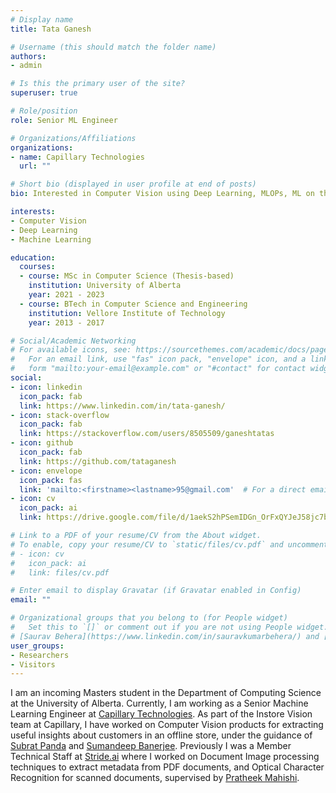 ```yaml
---
# Display name
title: Tata Ganesh

# Username (this should match the folder name)
authors:
- admin

# Is this the primary user of the site?
superuser: true

# Role/position
role: Senior ML Engineer

# Organizations/Affiliations
organizations:
- name: Capillary Technologies
  url: ""

# Short bio (displayed in user profile at end of posts)
bio: Interested in Computer Vision using Deep Learning, MLOPs, ML on the Edge, and Document Image Processing

interests:
- Computer Vision
- Deep Learning
- Machine Learning

education:
  courses:
  - course: MSc in Computer Science (Thesis-based)
    institution: University of Alberta
    year: 2021 - 2023
  - course: BTech in Computer Science and Engineering
    institution: Vellore Institute of Technology
    year: 2013 - 2017

# Social/Academic Networking
# For available icons, see: https://sourcethemes.com/academic/docs/page-builder/#icons
#   For an email link, use "fas" icon pack, "envelope" icon, and a link in the
#   form "mailto:your-email@example.com" or "#contact" for contact widget.
social:
- icon: linkedin
  icon_pack: fab
  link: https://www.linkedin.com/in/tata-ganesh/
- icon: stack-overflow
  icon_pack: fab
  link: https://stackoverflow.com/users/8505509/ganeshtatas
- icon: github
  icon_pack: fab
  link: https://github.com/tataganesh
- icon: envelope
  icon_pack: fas
  link: 'mailto:<firstname><lastname>95@gmail.com'  # For a direct email link, use "mailto:test@example.org".
- icon: cv
  icon_pack: ai
  link: https://drive.google.com/file/d/1aekS2hPSemIDGn_OrFxQYJeJ58jc7b6N/view?usp=sharing

# Link to a PDF of your resume/CV from the About widget.
# To enable, copy your resume/CV to `static/files/cv.pdf` and uncomment the lines below.
# - icon: cv
#   icon_pack: ai
#   link: files/cv.pdf

# Enter email to display Gravatar (if Gravatar enabled in Config)
email: ""

# Organizational groups that you belong to (for People widget)
#   Set this to `[]` or comment out if you are not using People widget.
# [Saurav Behera](https://www.linkedin.com/in/sauravkumarbehera/) and [Doney Alex](https://www.linkedin.com/in/doney-alex-34083762/). 
user_groups:
- Researchers
- Visitors
---
```


I am  an incoming Masters student in the Department of Computing Science at the University of Alberta. Currently, I am working as a Senior Machine Learning Engineer at [Capillary Technologies](https://www.capillarytech.com/products/smart-store-plus/). As part of the Instore Vision team at Capillary, I have worked on Computer Vision products for extracting useful insights about customers in an offline store, under the guidance of [Subrat Panda](https://www.linkedin.com/in/subratpanda/) and [Sumandeep Banerjee](https://www.linkedin.com/in/sumandeep-banerjee-1436a17/).
Previously I was a Member Technical Staff at [Stride.ai](https://stride.ai/) where I worked on Document Image processing techniques to extract metadata from PDF documents, and Optical Character Recognition for scanned documents, supervised by [Pratheek Mahishi](https://www.linkedin.com/in/pratheekms/).

